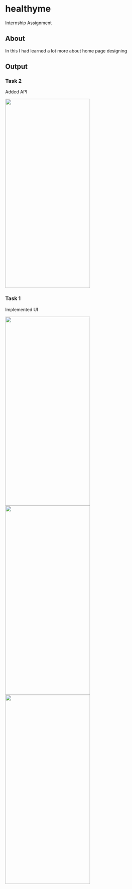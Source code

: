 # healthyme

Internship Assignment 

## About

In this I had learned a lot more about home page designing 

## Output

### Task 2

Added API

<img src="https://github.com/TakshalModi02/Healthy-Me/blob/master/task2.gif" width="270" height="600"/>


### Task 1

Implemented UI

<img src="https://user-images.githubusercontent.com/98680906/233713976-d8e2809b-a372-4a03-bda8-c202ad6a6082.jpg" width="270" height="600"> <img src="https://user-images.githubusercontent.com/98680906/233714042-cda613af-b804-4d52-b06d-4f89900d8c09.jpg" width="270" height="600"> <img src="https://user-images.githubusercontent.com/98680906/233714071-6c06496b-65a0-4527-83c8-c23dc5cb808c.jpg" width="270" height="600">


